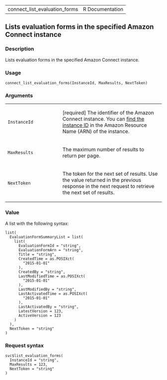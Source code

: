 <table style="width: 100%;">
<tbody>
<tr class="odd">
<td>connect_list_evaluation_forms</td>
<td style="text-align: right;">R Documentation</td>
</tr>
</tbody>
</table>

## Lists evaluation forms in the specified Amazon Connect instance

### Description

Lists evaluation forms in the specified Amazon Connect instance.

### Usage

    connect_list_evaluation_forms(InstanceId, MaxResults, NextToken)

### Arguments

<table>
<colgroup>
<col style="width: 35%" />
<col style="width: 65%" />
</colgroup>
<tbody>
<tr class="odd">
<td><code
id="connect_list_evaluation_forms_:_InstanceId">InstanceId</code></td>
<td><p>[required] The identifier of the Amazon Connect instance. You can
<a
href="https://docs.aws.amazon.com/connect/latest/adminguide/find-instance-arn.html">find
the instance ID</a> in the Amazon Resource Name (ARN) of the
instance.</p></td>
</tr>
<tr class="even">
<td><code
id="connect_list_evaluation_forms_:_MaxResults">MaxResults</code></td>
<td><p>The maximum number of results to return per page.</p></td>
</tr>
<tr class="odd">
<td><code
id="connect_list_evaluation_forms_:_NextToken">NextToken</code></td>
<td><p>The token for the next set of results. Use the value returned in
the previous response in the next request to retrieve the next set of
results.</p></td>
</tr>
</tbody>
</table>

### Value

A list with the following syntax:

    list(
      EvaluationFormSummaryList = list(
        list(
          EvaluationFormId = "string",
          EvaluationFormArn = "string",
          Title = "string",
          CreatedTime = as.POSIXct(
            "2015-01-01"
          ),
          CreatedBy = "string",
          LastModifiedTime = as.POSIXct(
            "2015-01-01"
          ),
          LastModifiedBy = "string",
          LastActivatedTime = as.POSIXct(
            "2015-01-01"
          ),
          LastActivatedBy = "string",
          LatestVersion = 123,
          ActiveVersion = 123
        )
      ),
      NextToken = "string"
    )

### Request syntax

    svc$list_evaluation_forms(
      InstanceId = "string",
      MaxResults = 123,
      NextToken = "string"
    )
